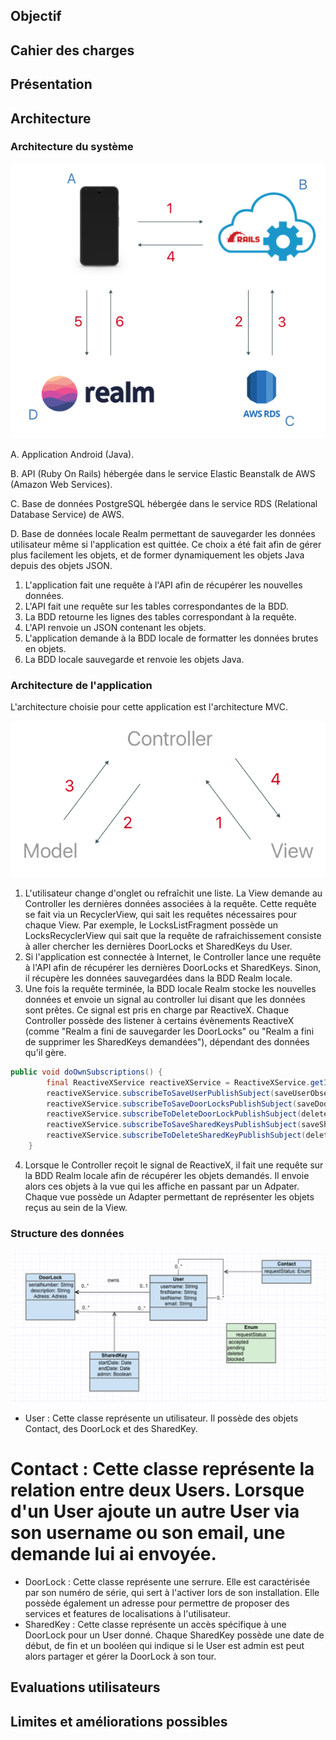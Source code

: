 ## Objectif

## Cahier des charges

## Présentation

## Architecture

### Architecture du système

![Architecture du système](https://raw.githubusercontent.com/Keylight-Android/Keylight-Android.github.io/master/system_architecture.png "Architecture du système")


A. Application Android (Java).

B. API (Ruby On Rails) hébergée dans le service Elastic Beanstalk de AWS (Amazon Web Services).

C. Base de données PostgreSQL hébergée dans le service RDS (Relational Database Service) de AWS.

D. Base de données locale Realm permettant de sauvegarder les données utilisateur même si l'application est quittée. Ce choix a été fait afin de gérer plus facilement les objets, et de former dynamiquement les objets Java depuis des objets JSON.


1. L'application fait une requête à l'API afin de récupérer les nouvelles données.
2. L'API fait une requête sur les tables correspondantes de la BDD.
3. La BDD retourne les lignes des tables correspondant à la requête.
4. L'API renvoie un JSON contenant les objets.
5. L'application demande à la BDD locale de formatter les données brutes en objets.
6. La BDD locale sauvegarde et renvoie les objets Java.

### Architecture de l'application

L'architecture choisie pour cette application est l'architecture MVC.

![Architecture MVC](https://raw.githubusercontent.com/Keylight-Android/Keylight-Android.github.io/master/MVC_structure.png "Architecture MVC")

1. L'utilisateur change d'onglet ou refraîchit une liste. La View demande au Controller les dernières données associées à la requête. Cette requête se fait via un RecyclerView, qui sait les requêtes nécessaires pour chaque View. Par exemple, le LocksListFragment possède un LocksRecyclerView qui sait que la requête de rafraichissement consiste à aller chercher les dernières DoorLocks et SharedKeys du User.
2. Si l'application est connectée à Internet, le Controller lance une requête à l'API afin de récupérer les dernières DoorLocks et SharedKeys. Sinon, il récupère les données sauvegardées dans la BDD Realm locale.
3. Une fois la requête terminée, la BDD locale Realm stocke les nouvelles données et envoie un signal au controller lui disant que les données sont prêtes. Ce signal est pris en charge par ReactiveX. Chaque Controller possède des listener à certains évènements ReactiveX (comme "Realm a fini de sauvegarder les DoorLocks" ou "Realm a fini de supprimer les SharedKeys demandées"), dépendant des données qu'il gère.

```java
public void doOwnSubscriptions() {
        final ReactiveXService reactiveXService = ReactiveXService.getInstance(getActivity().getApplicationContext());
        reactiveXService.subscribeToSaveUserPublishSubject(saveUserObserver);
        reactiveXService.subscribeToSaveDoorLocksPublishSubject(saveDoorLocksObserver);
        reactiveXService.subscribeToDeleteDoorLockPublishSubject(deleteDoorLockObserver);
        reactiveXService.subscribeToSaveSharedKeysPublishSubject(saveSharedKeysObserver);
        reactiveXService.subscribeToDeleteSharedKeyPublishSubject(deleteSharedKeyObserver);
    }
```

4. Lorsque le Controller reçoit le signal de ReactiveX, il fait une requête sur la BDD Realm locale afin de récupérer les objets demandés. Il envoie alors ces objets à la vue qui les affiche en passant par un Adpater. Chaque vue possède un Adapter permettant de représenter les objets reçus au sein de la View.

### Structure des données

![Architecture des données](https://raw.githubusercontent.com/Keylight-Android/Keylight-Android.github.io/master/data_structure.png "Architecture des données")

* User : Cette classe représente un utilisateur. Il possède des objets Contact, des DoorLock et des SharedKey.
# Contact : Cette classe représente la relation entre deux Users. Lorsque d'un User ajoute un autre User via son username ou son email, une demande lui ai envoyée.
* DoorLock : Cette classe représente une serrure. Elle est caractérisée par son numéro de série, qui sert à l'activer lors de son installation. Elle possède également un adresse pour permettre de proposer des services et features de localisations à l'utilisateur.
* SharedKey : Cette classe représente un accès spécifique à une DoorLock pour un User donné. Chaque SharedKey possède une date de début, de fin et un booléen qui indique si le User est admin est peut alors partager et gérer la DoorLock à son tour.


## Evaluations utilisateurs

## Limites et améliorations possibles